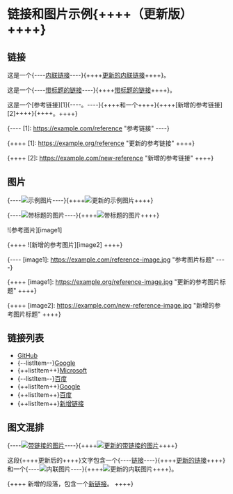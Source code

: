 # 链接和图片示例{++++（更新版）++++}

## 链接

这是一个{----[内联链接](https://example.com)----}{++++[更新的内联链接](https://example.org)++++}。

这是一个{----[带标题的链接](https://example.com "示例网站")----}{++++[带标题的链接](https://example.com "更新后的示例网站")++++}。

这是一个[参考链接][1]{----。----}{++++和一个++++}{++++[新增的参考链接][2]++++}{++++。++++}

{----
[1]: https://example.com/reference "参考链接"
----}

{++++
[1]: https://example.org/reference "更新的参考链接"
++++}

{++++
[2]: https://example.com/new-reference "新增的参考链接"
++++}

## 图片

{----![示例图片](https://example.com/image.jpg)----}{++++![更新的示例图片](https://example.org/updated-image.jpg)++++}

{----![带标题的图片](https://example.com/image.jpg "示例图片标题")----}{++++![带标题的图片](https://example.com/image.jpg "更新后的示例图片标题")++++}

![参考图片][image1]

{++++
![新增的参考图片][image2]
++++}

{----
[image1]: https://example.com/reference-image.jpg "参考图片标题"
----}

{++++
[image1]: https://example.org/reference-image.jpg "更新的参考图片标题"
++++}

{++++
[image2]: https://example.com/new-reference-image.jpg "新增的参考图片标题"
++++}

## 链接列表

* [GitHub](https://github.com)
* {--listItem--}[Google](https://google.com)
* {++listItem++}[Microsoft](https://microsoft.com)
* {--listItem--}[百度](https://baidu.com)
* {++listItem++}[Google](https://google.com)
* {++listItem++}[百度](https://baidu.com)
* {++listItem++}[新增链接](https://example.com/new)

## 图文混排

{----[![带链接的图片](https://example.com/linked-image.jpg)](https://example.com)----}{++++[![更新的带链接的图片](https://example.org/linked-image.jpg)](https://example.org)++++}

这段{++++更新后的++++}文字包含一个{----[链接](https://example.com)----}{++++[更新的链接](https://example.org)++++}和一个{----![内联图片](https://example.com/inline-image.jpg)----}{++++![更新的内联图片](https://example.org/inline-image.jpg)++++}。

{++++
新增的段落，包含一个[新链接](https://example.com/new)。
++++}
